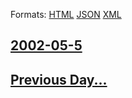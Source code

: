 
Formats: [HTML](2002/05/5/index.html)  [JSON](2002/05/5/index.json)  [XML](2002/05/5/index.xml)  

## [2002-05-5](/news/2002/05/5/index.md)

## [Previous Day...](/news/2002/05/4/index.md)


